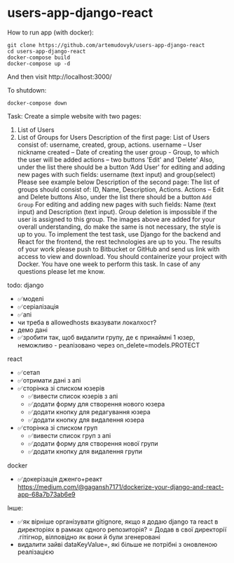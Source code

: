 # users-app-django-react

How to run app (with docker):
```
git clone https://github.com/artemudovyk/users-app-django-react
cd users-app-django-react
docker-compose build
docker-compose up -d
```
And then visit http://localhost:3000/


To shutdown:
```
docker-compose down
```


Task:
Create a simple website with two pages:
1) List of Users
2) List of Groups for Users
Description of the first page:
List of Users consist of: username, created, group, actions.
username – User nickname
created – Date of creating the user
group - Group, to which the user will be added
actions – two buttons 'Edit' and 'Delete'
Also, under the list there should be a button ‘Add User'
for editing and adding new pages with such fields: username (text input) and group(select)
Please see example below
Description of the second page:
The list of groups should consist of: ID, Name, Description, Actions.
Actions – Edit and Delete buttons
Also, under the list there should be a button `Add Group`
For editing and adding new pages with such fields: Name (text input) and Description (text
input).
Group deletion is impossible if the user is assigned to this group.
The images above are added for your overall understanding, do make the same is not
necessary, the style is up to you.
To implement the test task, use Django for the backend and React for the frontend, the rest
technologies are up to you.
The results of your work please push to Bitbucket or GitHub and send us link with access to
view and download.
You should containerize your project with Docker.
You have one week to perform this task. In case of any questions please let me know.

todo:
django
- ✅моделі
- ✅серіалізація
- ✅апі
- чи треба в allowedhosts вказувати локалхост?
- демо дані
- ✅зробити так, щоб видалити групу, де є принаймні 1 юзер, неможливо - реалізовано через on_delete=models.PROTECT


react
- ✅сетап
- ✅отримати дані з апі
- ✅сторінка зі списком юзерів
    - ✅вивести список юзерів з апі
    - ✅додати форму для створення нового юзера
    - ✅додати кнопку для редагування юзера
    - ✅додати кнопку для видалення юзера
- ✅сторінка зі списком груп
    - ✅вивести список груп з апі
    - ✅додати форму для створення нової групи
    - ✅додати кнопку для видалення групи


docker
- ✅докерізація дженго+реакт https://medium.com/@gagansh7171/dockerize-your-django-and-react-app-68a7b73ab6e9


Інше:
- ✅як вірніше організувати gitignore, якщо я додаю django та react в директоріях в рамках одного репозиторія? = Додав в свої директорії .гітігнор, вілповідно як вони й були згенеровані
- видалити зайві dataKeyValue=, які більше не потрібні з оновленою реалізацією
